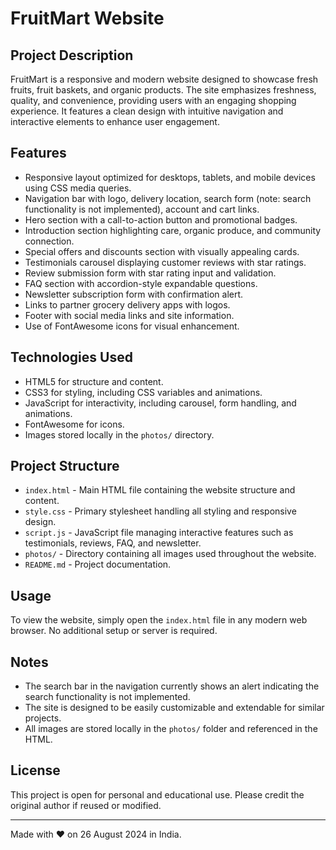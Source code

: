 # FruitMart Website

## Project Description
FruitMart is a responsive and modern website designed to showcase fresh fruits, fruit baskets, and organic products. The site emphasizes freshness, quality, and convenience, providing users with an engaging shopping experience. It features a clean design with intuitive navigation and interactive elements to enhance user engagement.

## Features
- Responsive layout optimized for desktops, tablets, and mobile devices using CSS media queries.
- Navigation bar with logo, delivery location, search form (note: search functionality is not implemented), account and cart links.
- Hero section with a call-to-action button and promotional badges.
- Introduction section highlighting care, organic produce, and community connection.
- Special offers and discounts section with visually appealing cards.
- Testimonials carousel displaying customer reviews with star ratings.
- Review submission form with star rating input and validation.
- FAQ section with accordion-style expandable questions.
- Newsletter subscription form with confirmation alert.
- Links to partner grocery delivery apps with logos.
- Footer with social media links and site information.
- Use of FontAwesome icons for visual enhancement.

## Technologies Used
- HTML5 for structure and content.
- CSS3 for styling, including CSS variables and animations.
- JavaScript for interactivity, including carousel, form handling, and animations.
- FontAwesome for icons.
- Images stored locally in the `photos/` directory.

## Project Structure
- `index.html` - Main HTML file containing the website structure and content.
- `style.css` - Primary stylesheet handling all styling and responsive design.
- `script.js` - JavaScript file managing interactive features such as testimonials, reviews, FAQ, and newsletter.
- `photos/` - Directory containing all images used throughout the website.
- `README.md` - Project documentation.

## Usage
To view the website, simply open the `index.html` file in any modern web browser. No additional setup or server is required.

## Notes
- The search bar in the navigation currently shows an alert indicating the search functionality is not implemented.
- The site is designed to be easily customizable and extendable for similar projects.
- All images are stored locally in the `photos/` folder and referenced in the HTML.

## License
This project is open for personal and educational use. Please credit the original author if reused or modified.

---
Made with ❤️ on 26 August 2024 in India.
